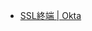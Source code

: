 - [SSL終端 | Okta](https://help.okta.com/oag/ja-jp/Content/Topics/Access-Gateway/about-oag-ssl-term.htm)